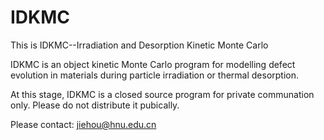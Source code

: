 # IDKMC
This is IDKMC--Irradiation and Desorption Kinetic Monte Carlo

IDKMC is an object kinetic Monte Carlo program for modelling defect evolution in materials during particle irradiation or thermal desorption.

At this stage, IDKMC is a closed source program for private communation only. Please do not distribute it pubically. 

Please contact: jiehou@hnu.edu.cn